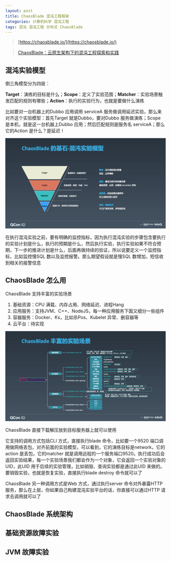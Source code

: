 ```yaml
---
layout: post
title: ChaosBlade 混沌工程框架
categories: 计算机科学 混沌工程 
tags: 混沌 混沌工程 分布式 ChaosBlade
---
```


>[https://chaosblade.io/](https://chaosblade.io/)

>[ChaosBlade：云原生架构下的混沌工程探索和实践](https://chaosblade.io/blog/2019/10/17/chaosblade-cloud-native)

## 混沌实验模型

倒三角模型分为四层：

**Target**：演练的目标是什么；**Scope**：定义了实验范围；**Matcher**：实验场景触发匹配的规则有哪些；**Action**：执行的实验行为，也就是要做什么演练

比如要对一台机器上的Dubbo 应用调用 serviceA 服务做调用延迟实验，那么来对齐这个实验模型：首先Target 就是Dubbo，要对Dubbo 服务做演练；Scope 是本机，就是这一台机器上Dubbo 应用；然后匹配规则是服务名 serviceA；那么它的Action 是什么？是延迟！

![](../media/image/2024-12-21/01.png)

在执行混沌实验之前，要有明确的监控指标，因为执行混沌实验的步骤包含要执行的实验计划是什么，执行的预期是什么，然后执行实验，执行实验如果不符合预期，下一步的推进计划是什么，后面再做持续的验证，所以说要定义一个监控指标，比如监控慢SQL 数以及监控报警。那么期望假设就是慢SQL 数增加，短信收到相关的报警信息

## ChaosBlade 怎么用

ChaosBlade 支持丰富的实验场景

1. 基础资源：CPU 满载、内存占用、网络延迟、进程Hang
2. 应用服务：支持JVM、C++、NodeJS，每一种应用服务下面又细分一些组件
3. 容器服务：Docker、Ks，比如杀Pos、Kubelet 异常、删容器等
4. 云平台：待实现

![](../media/image/2024-12-21/02.png)

ChaosBlade 直接下载解压放到目标服务器上就可以使用

它支持的调用方式包括CLI 方式，直接执行blade 命令，比如要一个9520 端口调用做网络丢包，对齐前面的实验模型，可以看到，它的演练目标是network，它的action 是丢包，它的matcher 就是调用远程的一个服务端口9520。执行成功后会返回实验结果，每一个实验场景我们都会作为一个对象，它会返回一个实验对象的UID，此UID 用于后续的实验管理，比如销毁、查询实验都是通过此UID 来做的。要销毁实验，也就是恢复实验，直接执行blade destroy 命令就可以了

ChaosBlade 另一种调用方式是Web 方式，通过执行server 命令对外暴露HTTP 服务，那么在上层，你如果自己构建混沌实验平台的话，你直接可以通过HTTP 请求去调用就可以了



## ChaosBlade 系统架构



## 基础资源故障实验



## JVM 故障实验

